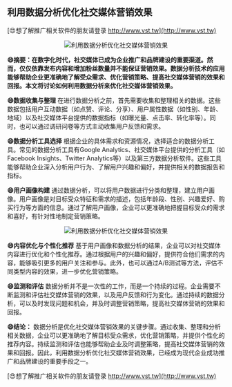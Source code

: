 ## **利用数据分析优化社交媒体营销效果**

[😍想了解推广相关软件的朋友请登录 http://www.vst.tw](http://www.vst.tw)

 <center><img src="https://vst.tw/MP4/tuiguang/png/5.png" alt="利用数据分析优化社交媒体营销效果"></center>

**😄摘要：在数字化时代，社交媒体已成为企业推广和品牌建设的重要渠道。然而，仅仅依靠发布内容和增加粉丝数量并不能保证营销效果。数据分析技术的应用能够帮助企业更准确地了解受众需求、优化营销策略、提高社交媒体营销的效果和回报。本文将讨论如何利用数据分析来优化社交媒体营销效果。**

**😄数据收集与整理**
在进行数据分析之前，首先需要收集和整理相关的数据。这些数据包括用户互动数据（如点赞、评论、分享）、用户属性数据（如性别、年龄、地域）以及社交媒体平台提供的数据指标（如曝光量、点击率、转化率等）。同时，也可以通过调研问卷等方式主动收集用户反馈和需求。

**😄数据分析工具选择**
根据企业的具体需求和资源情况，选择适合的数据分析工具。常见的数据分析工具有Google Analytics、社交媒体平台提供的分析工具（如Facebook Insights、Twitter Analytics等）以及第三方数据分析软件。这些工具能够帮助企业深入分析用户行为、了解用户兴趣和偏好，并提供相关的数据报告和指标。

**😄用户画像构建**
通过数据分析，可以将用户数据进行分类和整理，建立用户画像。用户画像是对目标受众特征和需求的描述，包括年龄段、性别、兴趣爱好、购买行为等方面的信息。通过了解用户画像，企业可以更准确地把握目标受众的需求和喜好，有针对性地制定营销策略。

 <center><img src="https://vst.tw/MP4/tuiguang/png/8.png" alt="利用数据分析优化社交媒体营销效果"></center>

**😄内容优化与个性化推荐**
基于用户画像和数据分析的结果，企业可以对社交媒体内容进行优化和个性化推荐。通过根据用户的兴趣和偏好，提供符合他们需求的内容，能够吸引更多的用户关注和参与。此外，也可以通过A/B测试等方法，评估不同类型内容的效果，进一步优化营销策略。

**😄监测和评估**
数据分析并不是一次性的工作，而是一个持续的过程。企业需要不断监测和评估社交媒体营销的效果，以及用户反馈和行为变化。通过持续的数据分析，可以及时发现问题和机会，并及时调整营销策略，提高社交媒体营销的效果和回报。

**😄结论：**
数据分析是优化社交媒体营销效果的关键步骤。通过收集、整理和分析相关数据，企业可以更准确地了解目标受众需求，优化营销策略，并提供个性化的推荐内容。持续监测和评估也能够帮助企业及时调整策略，提高社交媒体营销的效果和回报。因此，利用数据分析优化社交媒体营销效果，已经成为现代企业成功推广和品牌建设的重要手段之一。

[😍想了解推广相关软件的朋友请登录 http://www.vst.tw](http://www.vst.tw)



